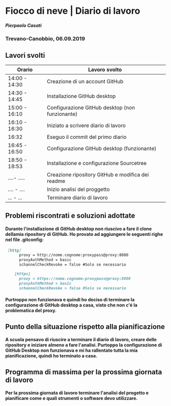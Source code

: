 # Fiocco di neve | Diario di lavoro
##### Pierpaolo Casati
### Trevano-Canobbio, 06.09.2019

## Lavori svolti


|Orario        |Lavoro svolto                 |
|--------------|------------------------------|
|14:00 - 14:30 |Creazione di un account GitHub|
|14:30 - 14:45 |Installazione GitHub desktop  |
|15:00 - 16:10 |Configurazione GitHub desktop (non funzionante)|
|16:10 - 16:30 |Iniziato a scrivere diario di lavoro |
|16:32 | Eseguo il commit del primo diario |
|16:45 - 16:50 |Configurazione GitHub desktop (funzionante)|
|18:50 - 18:53 | Installazione e configurazione Sourcetree |
|....- .....| Creazione ripository GitHub e modifica dei readme |
| .... - .... | Inizio analisi del proggetto |
| ... - ... | Terminare diario di lavoro |


##  Problemi riscontrati e soluzioni adottate
#### Durante l'installazione di GitHub desktop non riuscivo a fare il clone dellamia ripository di GitHub. Ho provato ad aggiungere le seguenti righe nel file .gitconfig: 
```markdown
 [http]
      proxy = http://nome.cognome:proxypass@proxy:8080
      proxyAuthMethod = basic
      schannelCheckRevoke = false #Solo se necessario

    [https]
      proxy = https://nome.cognome:proxypass@proxy:8080
      proxyAuthMethod = basic
      schannelCheckRevoke = false #Solo se necessario
```
#### Purtroppo non funzionava e quindi ho deciso di terminare la configurazione di GitHub desktop a casa, visto che non c'é la problematica del proxy.



##  Punto della situazione rispetto alla pianificazione

#### A scuola pensavo di riuscire a terminare il diario di lavoro, creare delle ripository e iniziare almeno a fare l'analisi. Purtoppo la configurazione di GitHub Desktop non funzionava e mi ha rallentato tutta la mia pianificazione, quindi ho terminato a casa.


## Programma di massima per la prossima giornata di lavoro

#### Per la prossima giornata di lavoro terminare l'analisi del progetto e pianificare come e quali strumenti o software devo utilizzare.
